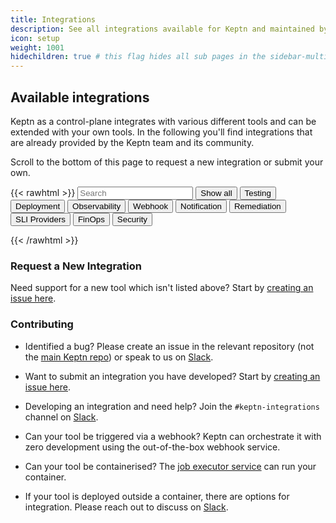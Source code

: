 ```yaml
---
title: Integrations
description: See all integrations available for Keptn and maintained by the community.
icon: setup
weight: 1001
hidechildren: true # this flag hides all sub pages in the sidebar-multicard.html
---
```


## Available integrations

Keptn as a control-plane integrates with various different tools and can be extended with your own tools.
In the following you'll find integrations that are already provided by the Keptn team and its community.

Scroll to the bottom of this page to request a new integration or submit your own.

{{< rawhtml >}}
<input id="services-search" type="text" placeholder="Search">
<button class="btn filterBtn" value="show-all">Show all</button>
<button class="btn filterBtn" value="testing">Testing</button>
<button class="btn filterBtn" value="deployment">Deployment</button>
<button class="btn filterBtn" value="observability">Observability</button>
<button class="btn filterBtn" value="webhook">Webhook</button>
<button class="btn filterBtn" value="notification">Notification</button>
<button class="btn filterBtn" value="remediation">Remediation</button>
<button class="btn filterBtn" value="sli-provider">SLI Providers</button>
<button class="btn filterBtn" value="finops">FinOps</button>
<button class="btn filterBtn" value="security">Security</button>

<div id="integration-category-text"></div>
<div class="artifacthub-widget-group" data-url="https://artifacthub.io/packages/search?kind=10&sort=relevance&page=1&ts_query_web=" data-theme="light" data-header="false" data-color="#417598" data-stars="false" data-responsive="true" data-loading="true"></div><script async src="https://artifacthub.io/artifacthub-widget.js"></script>

<script type="text/javascript">
    const input = document.getElementById("services-search");
    const groups = document.getElementsByClassName('artifacthub-widget-group');
    const textContainer = document.getElementById("integration-category-text");

    const categories = {
        'testing': '',
        'deployment': '',
        'observability': '',
        'webhook': '',
        'notification': '',
        'remediation': '',
        'sli-provider': '',
        'finops': '',
        'security': '',
    }

    let searchTimeout = null;
    let noIntegrationAvailableTimeout = null;

    const updateDisplayedIntegrations = function(filterValue) {
        groups[0].dataset.url = `https://artifacthub.io/packages/search?kind=10&sort=relevance${filterValue !== '' && filterValue !== 'show-all' ? `&ts_query_web=${filterValue}` : ''}`;

        // Clear text container
        textContainer.replaceChildren();

        if (filterValue in categories && categories[filterValue] != '') {
            textContainer.insertAdjacentHTML('beforeend', `<p>${categories[filterValue]}</p>`)
        }

        if (noIntegrationAvailableTimeout) {
            clearTimeout(noIntegrationAvailableTimeout);
        }

        noIntegrationAvailableTimeout = setTimeout(() => {
            let integrationsCount = document.querySelector('div.artifacthub-widget-group > section').shadowRoot.querySelector('div').childElementCount;
            if (integrationsCount == 0) {
                textContainer.insertAdjacentHTML('beforeend', '<p style="color: red;">No integration found!</p>')
            }
        }, 500);
    }

    const inputHandler = function(e) {
        if (searchTimeout) {
            clearTimeout(searchTimeout);
        }

        searchTimeout = setTimeout(() => {
            updateDisplayedIntegrations(input.value.toLowerCase());
        }, 400);
    }
    input.addEventListener('input', inputHandler)

    let btns = document.getElementsByClassName("filterBtn");
    for (let i = 0; i < btns.length; i++) {
      btns[i].addEventListener("click", function() {
          updateDisplayedIntegrations(btns[i].value.toLowerCase());
      });
    }
</script>

{{< /rawhtml >}}

### Request a New Integration

Need support for a new tool which isn't listed above? Start by [creating an issue here](https://github.com/keptn/integrations/issues/new?assignees=&labels=integrations&template=integration_template.yaml&title=%5Bintegration%5D+).

### Contributing

- Identified a bug? Please create an issue in the relevant repository (not the [main Keptn repo](https://github.com/keptn/keptn)) or speak to us on [Slack](https://slack.keptn.sh).

- Want to submit an integration you have developed? Start by [creating an issue here](https://github.com/keptn/integrations/issues/new?assignees=&labels=integrations&template=integration_template.yaml&title=%5Bintegration%5D+).

- Developing an integration and need help? Join the `#keptn-integrations` channel on [Slack](https://slack.keptn.sh).

- Can your tool be triggered via a webhook? Keptn can orchestrate it with zero development using the out-of-the-box webhook service.
- Can your tool be containerised? The [job executor service](https://github.com/keptn-contrib/job-executor-service) can run your container.

- If your tool is deployed outside a container, there are options for integration. Please reach out to discuss on [Slack](https://slack.keptn.sh).

